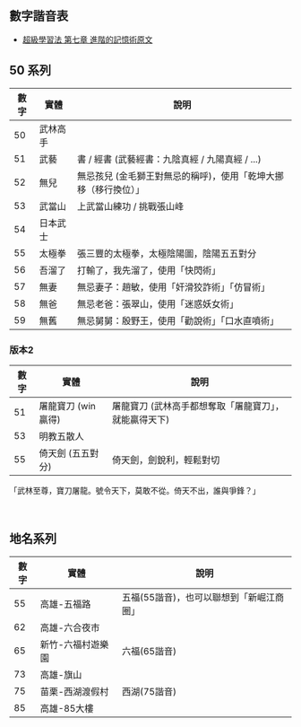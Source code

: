 ## 數字諧音表
- [超級學習法  第七章  進階的記憶術原文](http://www.wasami.com/booksuper_7th.htm)


## 50 系列

| 數字 | 實體 | 說明 |
|----|------|------|
| 50 |武林高手||
| 51 |武藝|書 / 經書 (武藝經書：九陰真經 / 九陽真經 / ...)|
| 52 |無兒|無忌孩兒 (金毛獅王對無忌的稱呼)，使用「乾坤大挪移（移行換位）」 |
| 53 |武當山|上武當山練功 / 挑戰張山峰|
| 54 |日本武士||
| 55 |太極拳|張三豐的太極拳，太極陰陽圖，陰陽五五對分|
| 56 |吾溜了|打輸了，我先溜了，使用「快閃術」 |
| 57 |無妻|無忌妻子：趙敏，使用「奸滑狡詐術」「仿冒術」|
| 58 |無爸|無忌老爸：張翠山，使用「迷惑妖女術」|
| 59 |無舊|無忌舅舅：殷野王，使用「勸說術」「口水直噴術」|


### 版本2

  | 數字 | 實體 | 說明 |
  |----|------|------|
  | 51 | 屠龍寶刀 (win 贏得) | 屠龍寶刀 (武林高手都想奪取「屠龍寶刀」，就能贏得天下) |
  | 53 | 明教五散人 | |
  | 55 | 倚天劍 (五五對分) | 倚天劍，劍銳利，輕鬆對切 |

「武林至尊，寶刀屠龍。號令天下，莫敢不從。倚天不出，誰與爭鋒？」

<br>

## 地名系列
| 數字 | 實體 | 說明 |
|----|------|------|
| 55 | 高雄-五福路 | 五福(55諧音)，也可以聯想到「新崛江商圈」 |
| 62 | 高雄-六合夜市 || 
| 65 | 新竹-六福村遊樂園 | 六福(65諧音) |
| 73 | 高雄-旗山 ||
| 75 | 苗栗-西湖渡假村 | 西湖(75諧音) |
| 85 | 高雄-85大樓||
